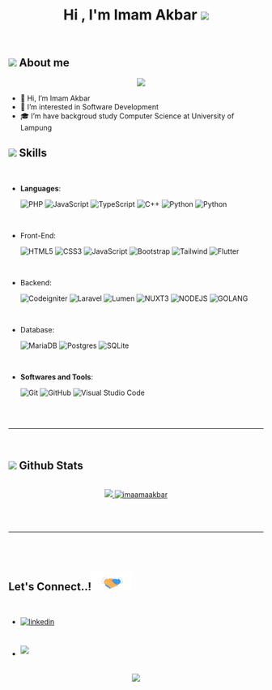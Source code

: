 <h1 align="center"><b>Hi , I'm Imam Akbar </b><img src="https://media.giphy.com/media/hvRJCLFzcasrR4ia7z/giphy.gif" width="35"></h1>


<br>



	
## <picture><img src = "https://media.giphy.com/media/TCBJw2ZLdeOg2bDyLh/giphy.gif" width = 50px></picture> **About me**

<picture> <img align="right" src="https://media.giphy.com/media/hqU2KkjW5bE2v2Z7Q2/giphy.gif" width = 250px></picture>

<br>

- 👋 Hi, I’m Imam Akbar
- 👀 I’m interested in Software Development
- 🎓 I’m have backgroud study Computer Science at University of Lampung



## <img src="https://media2.giphy.com/media/QssGEmpkyEOhBCb7e1/giphy.gif?cid=ecf05e47a0n3gi1bfqntqmob8g9aid1oyj2wr3ds3mg700bl&rid=giphy.gif" width ="25"><b> Skills</b>
<br>

<p align="center">

- **Languages**:
    
    ![PHP](https://img.shields.io/badge/PHP%20-blue?style=for-the-badge&logo=php&logoColor=white)
    ![JavaScript](https://img.shields.io/badge/JavaScript%20-%23F7DF1E.svg?style=for-the-badge&logo=javascript&logoColor=black)
    ![TypeScript](https://img.shields.io/badge/typescript-blue?style=for-the-badge&logo=typescript&logoColor=white)
    ![C++](https://img.shields.io/badge/C++%20-%2300599C.svg?style=for-the-badge&logo=c%2B%2B&logoColor=white)
    ![Python](https://img.shields.io/badge/Python%20-%2314354C.svg?style=for-the-badge&logo=python&logoColor=white)
    ![Python](https://img.shields.io/badge/Flutter-blue?style=for-the-badge&logo=flutter&logoColor=white)

<br>   
    
- Front-End:

   ![HTML5](https://img.shields.io/badge/HTML5%20-%23E34F26.svg?style=for-the-badge&logo=html5&logoColor=white)
   ![CSS3](https://img.shields.io/badge/CSS%20-%231572B6.svg?style=for-the-badge&logo=css3&logoColor=white)
   ![JavaScript](https://img.shields.io/badge/JavaScript%20-%23F7DF1E.svg?style=for-the-badge&logo=javascript&logoColor=black)
   ![Bootstrap](https://img.shields.io/badge/bootstrap-blue?style=for-the-badge&logo=bootstrap&logoColor=white)
   ![Tailwind](https://img.shields.io/badge/tailwind-purple?style=for-the-badge&logo=tailwindui&logoColor=white)
   ![Flutter](https://img.shields.io/badge/flutter-blue?style=for-the-badge&logo=flutter&logoColor=white)

<br>
  
 - Backend:

   ![Codeigniter](https://img.shields.io/badge/Codeigniter-red?style=for-the-badge&logo=codeigniter&logoColor=white)
   ![Laravel](https://img.shields.io/badge/laravel-white?style=for-the-badge&logo=Laravel&logoColor=red)
   ![Lumen](https://img.shields.io/badge/Lumen-blue?style=for-the-badge&logo=lumen&logoColor=black)
   ![NUXT3](https://img.shields.io/badge/nuxt3-green?style=for-the-badge&logo=typescript&logoColor=white)
   ![NODEJS](https://img.shields.io/badge/NODE.JS-aqua?style=for-the-badge&logo=nodejs&logoColor=white)
   ![GOLANG](https://img.shields.io/badge/golang-blue?style=for-the-badge&logo=golang&logoColor=white)

<br>
	
  - Database:

    ![MariaDB](https://img.shields.io/badge/MariaDB-oarnge?style=for-the-badge&logo=mariadb&logoColor=white)
   ![Postgres](https://img.shields.io/badge/Postgres-blue?style=for-the-badge&logo=postgresql&logoColor=white)
   ![SQLite](https://img.shields.io/badge/Sqlite-red?style=for-the-badge&logo=sqlite&logoColor=white)
 

<br>



- **Softwares and Tools**:

    ![Git](https://img.shields.io/badge/git-%23F05033.svg?style=for-the-badge&logo=git&logoColor=white)
    ![GitHub](https://img.shields.io/badge/github-%23121011.svg?style=for-the-badge&logo=github&logoColor=white)
    ![Visual Studio Code](https://img.shields.io/badge/Visual%20Studio%20Code-0078d7.svg?style=for-the-badge&logo=visual-studio-code&logoColor=white)
  



<br>
<br>

-----

<br>


## <img src="https://media.giphy.com/media/iY8CRBdQXODJSCERIr/giphy.gif" width="35"><b> Github Stats </b>
<br>

<div align="center">

<a href="https://github.com/imaamaakbar/">
  <img src="https://github-readme-stats.vercel.app/api?username=imaamaakbar&include_all_commits=true&count_private=true&show_icons=true&line_height=20&title_color=7A7ADB&icon_color=2234AE&text_color=D3D3D3&bg_color=0,000000,130F40" width="450"/>
  <img src="https://github-readme-stats.vercel.app/api/top-langs?username=imaamaakbar&show_icons=true&locale=en&layout=compact&line_height=20&title_color=7A7ADB&icon_color=2234AE&text_color=D3D3D3&bg_color=0,000000,130F40" width="375"  alt="imaamaakbar"/>

</a>
</div>

<br>
<br>
<br>

-----

<br>
<br>

## <b> Let's Connect..!</b><img src="https://github.com/0xAbdulKhalid/0xAbdulKhalid/raw/main/assets/mdImages/handshake.gif" width ="80">
<br>
<div align='left'>

<ul>

<li>
<a href="https://linkedin.com/in/imam-akbar-0320a61a6" target="_blank">
<img src="https://img.shields.io/badge/linkedin:  Imam Akbar-%2300acee.svg?color=405DE6&style=for-the-badge&logo=linkedin&logoColor=white" alt=linkedin style="margin-bottom: 5px;"/>
</a>
</li>

<br>


<br>

<li>
<a href="mailto:imamakbar165@gmail.com@gmail.com" target="_blank">
<img src="https://img.shields.io/badge/gmail:  imamakbar165-%23EA4335.svg?style=for-the-badge&logo=gmail&logoColor=white" t=mail style="margin-bottom: 5px;" />
</a>
</li>
	
</ul>
</div>


<br>
<div align="center"><img src="https://media.giphy.com/media/M4NykXxUE0HAcK7UJ6/giphy.gif" width="250"></<div>

<br>

